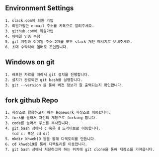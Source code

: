 ## Environment Settings

```make
1. slack.com에 회원 가입
2. 회원가입한 e-mail 주소를 카톡으로 알려주세요.
3. github.com에 회원가입
4. 이메일 인증 수행
5. git 계정과 이메일 주소 2개를 모두 slack 개인 메시지로 보내주세요.
6. 초대 수락하여 멤버로 조인합니다.
```

## Windows on git

```make
1. 배포한 자료를 따라서 git 설치를 진행합니다.
2. 설치가 완료되면 git bash를 실행합니다.
3. git --version 을 통해 버전 정보가 잘 출력되는지 확인합니다.
```

## fork github Repo

```make
1. 저장소로 활용하고자 하는 Homework 저장소로 이동합니다.
2. fork를 눌러서 자신의 계정으로 forking 합니다.
3. code를 눌러서 주소를 복사합니다.
4. git bash 상에서 c 혹은 d 드라이브로 이동합니다.
   (cd c: 혹은 cd d:)
5. mkdir khweb19 등을 통해 디렉토리를 만듭니다.
6. cd khweb19를 통해 디렉토리를 이동합니다.
7. git bash 상에서 저장하고자 하는 위치에 git clone을 통해 저장소를 가져옵니다.
```
